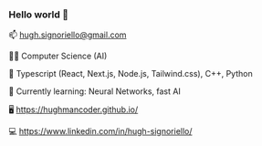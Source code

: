 ### Hello world 👋

📫 hugh.signoriello@gmail.com

👨‍🎓 Computer Science (AI)

💬 Typescript (React, Next.js, Node.js, Tailwind.css), C++, Python

🌱 Currently learning: Neural Networks, fast AI

🖥️ https://hughmancoder.github.io/

💻 https://www.linkedin.com/in/hugh-signoriello/

<!--
**hughmancoder/hughmancoder** is a ✨ _special_ ✨ repository because its `README.md` (this file) appears on your GitHub profile.

Here are some ideas to get you started:

- 🔭 I’m currently working on ...
- 🌱 I’m currently learning ...
- 👯 I’m looking to collaborate on ...
- 🤔 I’m looking for help with ...
- 💬 Ask me about ...
- 📫 How to reach me: ...
- 😄 Pronouns: ...
- ⚡ Fun fact: ...
-->
